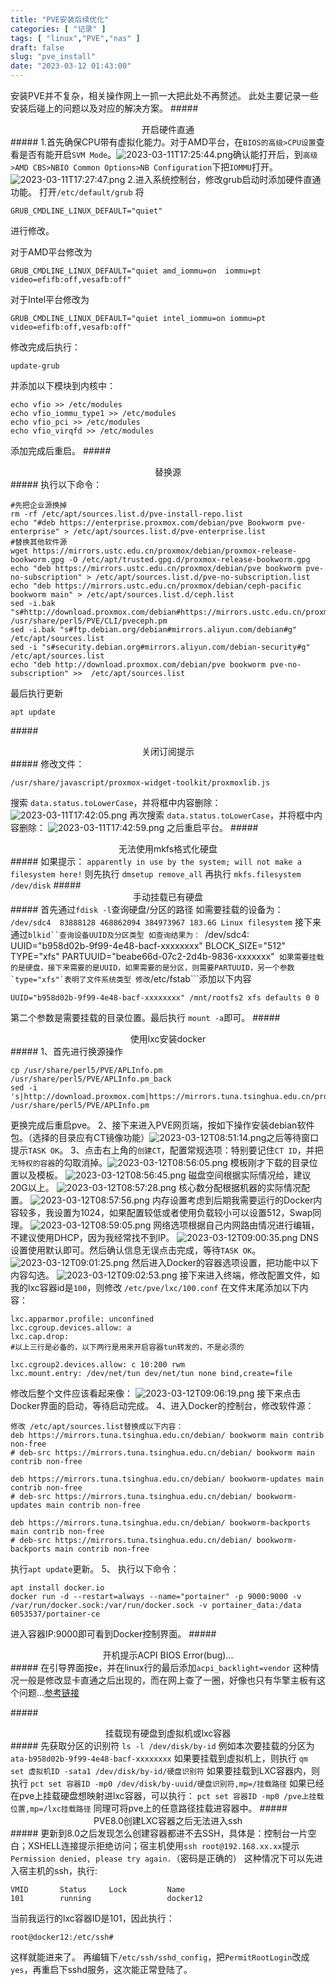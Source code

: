 ```yaml
---
title: "PVE安装后续优化"
categories: [ "记录" ]
tags: [ "linux","PVE","nas" ]
draft: false
slug: "pve_install"
date: "2023-03-12 01:43:00"
---
```


安装PVE并不复杂，相关操作网上一抓一大把此处不再赘述。
此处主要记录一些安装后碰上的问题以及对应的解决方案。
#####<center>开启硬件直通</center>#####
1.首先确保CPU带有虚拟化能力。对于AMD平台，在`BIOS的高级>CPU设置`查看是否有能开启`SVM Mode`。![2023-03-11T17:25:44.png][1]确认能打开后，到`高级>AMD CBS>NBIO Common Options>NB Configuration`下把`IOMMU`打开。![2023-03-11T17:27:47.png][2]
2.进入系统控制台，修改grub启动时添加硬件直通功能。
打开`/etc/default/grub`
将
```
GRUB_CMDLINE_LINUX_DEFAULT="quiet"
```
进行修改。

对于AMD平台修改为
```
GRUB_CMDLINE_LINUX_DEFAULT="quiet amd_iommu=on  iommu=pt video=efifb:off,vesafb:off"
```
对于Intel平台修改为
```
GRUB_CMDLINE_LINUX_DEFAULT="quiet intel_iommu=on iommu=pt video=efifb:off,vesafb:off" 
```
修改完成后执行：
```
update-grub
```
并添加以下模块到内核中：
```
echo vfio >> /etc/modules
echo vfio_iommu_type1 >> /etc/modules
echo vfio_pci >> /etc/modules
echo vfio_virqfd >> /etc/modules
```
添加完成后重启。
#####<center>替换源</center>#####
执行以下命令：
```
#先把企业源换掉
rm -rf /etc/apt/sources.list.d/pve-install-repo.list 
echo "#deb https://enterprise.proxmox.com/debian/pve Bookworm pve-enterprise" > /etc/apt/sources.list.d/pve-enterprise.list
#替换其他软件源
wget https://mirrors.ustc.edu.cn/proxmox/debian/proxmox-release-bookworm.gpg -O /etc/apt/trusted.gpg.d/proxmox-release-bookworm.gpg 
echo "deb https://mirrors.ustc.edu.cn/proxmox/debian/pve bookworm pve-no-subscription" > /etc/apt/sources.list.d/pve-no-subscription.list 
echo "deb https://mirrors.ustc.edu.cn/proxmox/debian/ceph-pacific bookworm main" > /etc/apt/sources.list.d/ceph.list 
sed -i.bak "s#http://download.proxmox.com/debian#https://mirrors.ustc.edu.cn/proxmox/debian#g" /usr/share/perl5/PVE/CLI/pveceph.pm 
sed -i.bak "s#ftp.debian.org/debian#mirrors.aliyun.com/debian#g" /etc/apt/sources.list 
sed -i "s#security.debian.org#mirrors.aliyun.com/debian-security#g" /etc/apt/sources.list 
echo "deb http://download.proxmox.com/debian/pve bookworm pve-no-subscription" >>  /etc/apt/sources.list 
```
最后执行更新
```
apt update
```
#####<center>关闭订阅提示</center>#####
修改文件：
```
/usr/share/javascript/proxmox-widget-toolkit/proxmoxlib.js
```
搜索 `data.status.toLowerCase`，并将框中内容删除：
![2023-03-11T17:42:05.png][3]
再次搜索 `data.status.toLowerCase`，并将框中内容删除：
![2023-03-11T17:42:59.png][4]
之后重启平台。
#####<center>无法使用mkfs格式化硬盘</center>#####
如果提示：
```apparently in use by the system; will not make a filesystem here!```
则先执行
```dmsetup remove_all```
再执行
```mkfs.filesystem /dev/disk```
#####<center>手动挂载已有硬盘</center>#####
首先通过```fdisk -l```查询硬盘/分区的路径
如需要挂载的设备为：
```/dev/sdc4  83888128 468862094 384973967 183.6G Linux filesystem```
接下来通过```blkid``查询设备UUID及分区类型
如查询结果为：
```/dev/sdc4: UUID="b958d02b-9f99-4e48-bacf-xxxxxxxx" BLOCK_SIZE="512" TYPE="xfs" PARTUUID="beabe66d-07c2-2d4b-9836-xxxxxxx"```
如果需要挂载的是硬盘，接下来需要的是UUID，如果需要的是分区，则需要PARTUUID，另一个参数`type="xfs"`表明了文件系统类型
修改```/etc/fstab```添加以下内容
```
UUID="b958d02b-9f99-4e48-bacf-xxxxxxxx" /mnt/rootfs2 xfs defaults 0 0
```
第二个参数是需要挂载的目录位置。最后执行
```mount -a```即可。
#####<center>使用lxc安装docker</center>#####
1、首先进行换源操作
```
cp /usr/share/perl5/PVE/APLInfo.pm /usr/share/perl5/PVE/APLInfo.pm_back
sed -i 's|http://download.proxmox.com|https://mirrors.tuna.tsinghua.edu.cn/proxmox|g' /usr/share/perl5/PVE/APLInfo.pm
```
更换完成后重启pve。
2、接下来进入PVE网页端，按如下操作安装debian软件包。（选择的目录应有CT镜像功能）![2023-03-12T08:51:14.png][5]之后等待窗口提示`TASK OK`。
3、点击右上角的`创建CT`，配置常规选项：特别要记住`CT ID`，并把`无特权的容器`的勾取消掉。![2023-03-12T08:56:05.png][6]
模板刚才下载的目录位置以及模板。
![2023-03-12T08:56:45.png][7]
磁盘空间根据实际情况给，建议20G以上。
![2023-03-12T08:57:28.png][8]
核心数分配根据机器的实际情况配置。
![2023-03-12T08:57:56.png][9]
内存设置考虑到后期我需要运行的Docker内容较多，我设置为1024，如果配置较低或者使用负载较小可以设置512，Swap同理。
![2023-03-12T08:59:05.png][10]
网络选项根据自己内网路由情况进行编辑，不建议使用DHCP，因为我经常找不到IP。
![2023-03-12T09:00:35.png][11]
DNS设置使用默认即可。然后确认信息无误点击完成，等待`TASK OK`。
![2023-03-12T09:01:25.png][12]
然后进入Docker的容器选项设置，把功能中以下内容勾选。
![2023-03-12T09:02:53.png][13]
接下来进入终端，修改配置文件，如我的lxc容器id是`100`，则修改
```/etc/pve/lxc/100.conf```
在文件末尾添加以下内容：
```
lxc.apparmor.profile: unconfined  
lxc.cgroup.devices.allow: a  
lxc.cap.drop:
#以上三行是必备的，以下两行是用来开启容器tun转发的，不是必须的

lxc.cgroup2.devices.allow: c 10:200 rwm  
lxc.mount.entry: /dev/net/tun dev/net/tun none bind,create=file
```
修改后整个文件应该看起来像：
![2023-03-12T09:06:19.png][14]
接下来点击Docker界面的启动，等待启动完成。
4、进入Docker的控制台，修改软件源：
```
修改 /etc/apt/sources.list替换成以下内容：
deb https://mirrors.tuna.tsinghua.edu.cn/debian/ bookworm main contrib non-free
# deb-src https://mirrors.tuna.tsinghua.edu.cn/debian/ bookworm main contrib non-free

deb https://mirrors.tuna.tsinghua.edu.cn/debian/ bookworm-updates main contrib non-free
# deb-src https://mirrors.tuna.tsinghua.edu.cn/debian/ bookworm-updates main contrib non-free

deb https://mirrors.tuna.tsinghua.edu.cn/debian/ bookworm-backports main contrib non-free
# deb-src https://mirrors.tuna.tsinghua.edu.cn/debian/ bookworm-backports main contrib non-free

```
执行`apt update`更新。
5、
执行以下命令：
```
apt install docker.io
docker run -d --restart=always --name="portainer" -p 9000:9000 -v /var/run/docker.sock:/var/run/docker.sock -v portainer_data:/data 6053537/portainer-ce
```
进入容器IP:9000即可看到Docker控制界面。
#####<center>开机提示ACPI BIOS Error(bug)...</center>#####
在引导界面按e，并在linux行的最后添加```acpi_backlight=vendor```
这种情况一般是修改显卡直通之后出现的，而在网上查了一圈，好像也只有华擎主板有这个问题...[参考链接][15]

#####<center>挂载现有硬盘到虚拟机或lxc容器</center>#####
先获取分区的识别符
```ls -l /dev/disk/by-id```
例如本次要挂载的分区为`ata-b958d02b-9f99-4e48-bacf-xxxxxxxx`
如果要挂载到虚拟机上，则执行
```qm set 虚拟机ID -sata1 /dev/disk/by-id/硬盘识别符```
如果要挂载到LXC容器内，则执行
```pct set 容器ID -mp0 /dev/disk/by-uuid/硬盘识别符,mp=/挂载路径```
如果已经在pve上挂载硬盘想映射进lxc容器，可以执行：
```pct set 容器ID -mp0 /pve上挂载位置,mp=/lxc挂载路径```
同理可将pve上的任意路径挂载进容器中。
#####<center>PVE8.0创建LXC容器之后无法进入ssh</center>#####
更新到8.0之后发现怎么创建容器都进不去SSH，具体是：控制台一片空白；XSHELL连接提示拒绝访问；宿主机使用`ssh root@192.168.xx.xx`提示`Permission denied, please try again.`（密码是正确的）
这种情况下可以先进入宿主机的ssh，执行:
```#pct list
VMID       Status     Lock         Name                
101        running                 docker12            
```
当前我运行的lxc容器ID是101，因此执行：
```# pct enter 101
root@docker12:/etc/ssh#
```
这样就能进来了。
再编辑下`/etc/ssh/sshd_config`，把`PermitRootLogin`改成`yes`，再重启下sshd服务，这次能正常登陆了。


  [1]: https://img-tama-guru.oss-cn-hongkong.aliyuncs.com/2023/03/12/640cb997ec1de.png
  [2]: https://img-tama-guru.oss-cn-hongkong.aliyuncs.com/2023/03/12/640cba128c724.png
  [3]: https://img-tama-guru.oss-cn-hongkong.aliyuncs.com/2023/03/12/640cbd6c8417c.png
  [4]: https://img-tama-guru.oss-cn-hongkong.aliyuncs.com/2023/03/12/640cbda27355a.png
  [5]: https://img-tama-guru.oss-cn-hongkong.aliyuncs.com/2023/03/12/640d92828b077.png
  [6]: https://img-tama-guru.oss-cn-hongkong.aliyuncs.com/2023/03/12/640d93a5acf5c.png
  [7]: https://img-tama-guru.oss-cn-hongkong.aliyuncs.com/2023/03/12/640d93cd17138.png
  [8]: https://img-tama-guru.oss-cn-hongkong.aliyuncs.com/2023/03/12/640d93f8bccc7.png
  [9]: https://img-tama-guru.oss-cn-hongkong.aliyuncs.com/2023/03/12/640d9413db27b.png
  [10]: https://img-tama-guru.oss-cn-hongkong.aliyuncs.com/2023/03/12/640d9459ae6d2.png
  [11]: https://img-tama-guru.oss-cn-hongkong.aliyuncs.com/2023/03/12/640d94b3dfa2c.png
  [12]: https://img-tama-guru.oss-cn-hongkong.aliyuncs.com/2023/03/12/640d94e514dbc.png
  [13]: https://img-tama-guru.oss-cn-hongkong.aliyuncs.com/2023/03/12/640d953d9bdd1.png
  [14]: https://img-tama-guru.oss-cn-hongkong.aliyuncs.com/2023/03/12/640d960b5a827.png
  [15]: https://post.smzdm.com/p/akko88w8/